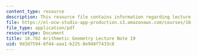 ```yaml
---
content_type: resource
description: This resource file contains information regarding lecture note 19.
file: https://ol-ocw-studio-app-production.s3.amazonaws.com/courses/18-782-introduction-to-arithmetic-geometry-fall-2013/9d3d75948f44aaa1b2258e948f7433c8_MIT18_782F13_lec19.pdf
file_type: application/pdf
resourcetype: Document
title: 18.782 Arithmetic Geometry Lecture Note 19
uid: 9d3d7594-8f44-aaa1-b225-8e948f7433c8
---
```

